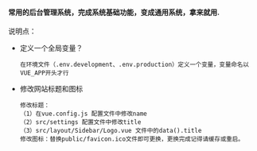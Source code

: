 #### 常用的后台管理系统，完成系统基础功能，变成通用系统，拿来就用.

说明点：

- 定义一个全局变量？

  ```
  在环境文件（.env.development、.env.production）定义一个变量，变量命名以VUE_APP开头才行
  ```

- 修改网站标题和图标

  ```
  修改标题：
  （1）在vue.config.js 配置文件中修改name
  （2）src/settings 配置文件中修改title
  （3）src/layout/Sidebar/Logo.vue 文件中的data().title
  修改图标：替换public/favicon.ico文件即可更换，更换完成记得请缓存或重启。
  ```

  

